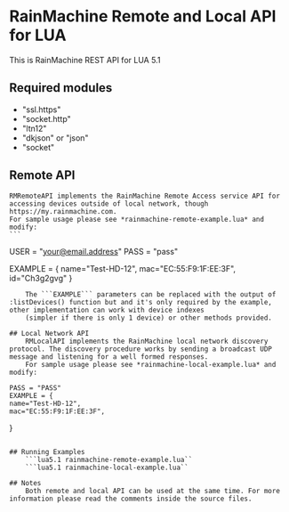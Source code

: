 # RainMachine Remote and Local API for LUA

This is RainMachine REST API for LUA 5.1

## Required modules
 - "ssl.https"
 - "socket.http"
 - "ltn12"
 - "dkjson" or "json"
 - "socket"


## Remote API
    RMRemoteAPI implements the RainMachine Remote Access service API for accessing devices outside of local network, though https://my.rainmachine.com.
    For sample usage please see *rainmachine-remote-example.lua* and modify:
    ```
USER = "your@email.address"
PASS = "pass"

EXAMPLE = {
    name="Test-HD-12",
    mac="EC:55:F9:1F:EE:3F",
    id="Ch3g2gvg"
}
``` 
    The ```EXAMPLE``` parameters can be replaced with the output of :listDevices() function but and it's only required by the example, other implementation can work with device indexes
    (simpler if there is only 1 device) or other methods provided.

## Local Network API
    RMLocalAPI implements the RainMachine local network discovery protocol. The discovery procedure works by sending a broadcast UDP message and listening for a well formed responses.
    For sample usage please see *rainmachine-local-example.lua* and modify:
```
    PASS = "PASS"
    EXAMPLE = {
	name="Test-HD-12",
	mac="EC:55:F9:1F:EE:3F",
}
```

## Running Examples
    ```lua5.1 rainmachine-remote-example.lua``
    ```lua5.1 rainmachine-local-example.lua``

## Notes
    Both remote and local API can be used at the same time. For more information please read the comments inside the source files.


